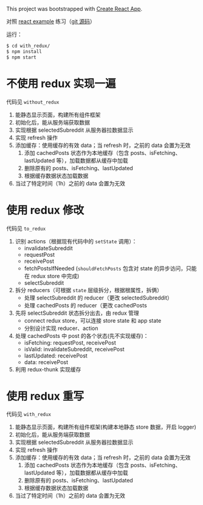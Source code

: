 This project was bootstrapped with [Create React App](https://github.com/facebookincubator/create-react-app).

对照 [react example](https://codesandbox.io/s/github/reactjs/redux/tree/master/examples/async) 练习（[git 源码](https://github.com/reduxjs/redux/tree/master/examples/async)）

运行：

```sh
$ cd with_redux/
$ npm install
$ npm start
```

# 不使用 redux 实现一遍

代码见 `without_redux`

1. 能静态显示页面，构建所有组件框架
1. 初始化后，能从服务端获取数据
2. 实现根据 selectedSubreddit 从服务器拉数据显示
3. 实现 refresh 操作
4. 添加缓存：使用缓存的有效 data；当 refresh 时，之前的 data 会置为无效
    1. 添加 cachedPosts 状态作为本地缓存（包含 posts、isFetching、lastUpdated 等），加载数据都从缓存中加载
    2. 删除原有的 posts、isFetching、lastUpdated
    3. 根据缓存数据状态加载数据
5. 当过了特定时间（1h）之前的 data 会置为无效

# 使用 redux 修改

代码见 `to_redux`

1. 识别 actions（根据现有代码中的 `setState` 调用）：
    * invalidateSubreddit
    * requestPost
    * receivePost
    * fetchPostsIfNeeded (`shouldFetchPosts` 包含对 state 的异步访问，只能在 redux store 中完成)
    * selectSubreddit
2. 拆分 reducers（可根据 `state` 层级拆分，根据根属性，拆俩）
    * 处理 selectSubreddit 的 reducer（更改 selectedSubreddit）
    * 处理 cachedPosts 的 reducer（更改 cachedPosts
1. 先将 selectSubreddit 状态拆分出去，由 redux 管理
    * connect redux store，可以连接 store state 和 app state
    * 分别设计实现 reducer、action
2. 处理 cachedPosts 中 post 的各个状态(先不实现缓存)：
    * isFetching: requestPost, receivePost
    * isValid: invalidateSubreddit, receivePost
    * lastUpdated: receivePost
    * data: receivePost
3. 利用 redux-thunk 实现缓存

# 使用 redux 重写

代码见 `with_redux`

1. 能静态显示页面，构建所有组件框架(构建本地静态 store 数据，开启 logger)
1. 初始化后，能从服务端获取数据
2. 实现根据 selectedSubreddit 从服务器拉数据显示
3. 实现 refresh 操作
4. 添加缓存：使用缓存的有效 data；当 refresh 时，之前的 data 会置为无效
    1. 添加 cachedPosts 状态作为本地缓存（包含 posts、isFetching、lastUpdated 等），加载数据都从缓存中加载
    2. 删除原有的 posts、isFetching、lastUpdated
    3. 根据缓存数据状态加载数据
5. 当过了特定时间（1h）之前的 data 会置为无效
